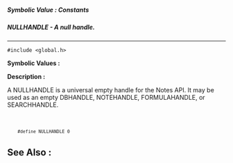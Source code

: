 ##### Symbolic Value : Constants
##### NULLHANDLE - A null handle.
---
```
#include <global.h>
```

**Symbolic Values :**



**Description :**

A NULLHANDLE is a universal empty handle for the Notes API.  It may be used as an empty DBHANDLE, NOTEHANDLE, FORMULAHANDLE, or SEARCHHANDLE.
<ul><br>
<br>
<tt><font size="2">#define NULLHANDLE 0</font></tt></ul>



**See Also :**
---
